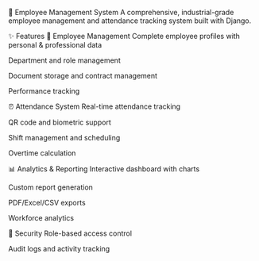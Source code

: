 🏢 Employee Management System
A comprehensive, industrial-grade employee management and attendance tracking system built with Django.

✨ Features
👥 Employee Management
Complete employee profiles with personal & professional data

Department and role management

Document storage and contract management

Performance tracking

⏰ Attendance System
Real-time attendance tracking

QR code and biometric support

Shift management and scheduling

Overtime calculation

📊 Analytics & Reporting
Interactive dashboard with charts

Custom report generation

PDF/Excel/CSV exports

Workforce analytics

🔐 Security
Role-based access control

Audit logs and activity tracking

